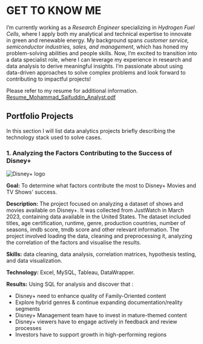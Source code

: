 
# GET TO KNOW ME
I’m currently working as a *Research Engineer* specializing in *Hydrogen Fuel Cells*, 
where I apply both my analytical and technical expertise to innovate in green and renewable energy. 
My background spans *customer service, semiconductor industries, sales, and management*, which has honed my problem-solving abilities and people skills. 
Now, I’m excited to transition into a data specialist role, where I can leverage my experience in research and data analysis to derive meaningful insights. 
I’m passionate about using data-driven approaches to solve complex problems and look forward to contributing to impactful projects!

Please refer to my resume for additional information. [Resume_Mohammad_Saifuddin_Analyst.pdf](https://github.com/user-attachments/files/17177032/Resume_Mohammad_Saifuddin_Analyst.pdf)

## Portfolio Projects
In this section I will list data analytics projects briefly describing the technology stack used to solve cases.

### 1. Analyzing the Factors Contributing to the Success of Disney+
![Disney+ logo](https://i.pcmag.com/imagery/reviews/06d8Po5VgMWjpiRU0RpZoul-18.fit_scale.size_1028x578.v1711637649.jpg)

**Goal:** To determine what factors contribute the most to Disney+ Movies and TV Shows' success.

**Description:** The project focused on analyzing a dataset of  shows and movies available on Disney+. It was collected from JustWatch in March 2023, containing data available in the United States.
The dataset included titles, age certification, runtime, genre, production countries, number of seasons, imdb score,  tmdb score
 and other relevant information. The project involved loading the data, cleaning and preprocessing it, analyzing the correlation of the factors and visualise the results.

**Skills:** data cleaning, data analysis, correlation matrices, hypothesis testing, and data visualization.

**Technology:** Excel, MySQL, Tableau, DataWrapper.

**Results:** Using SQL for analysis and discover that :
* Disney+ need to enhance quality of Family-Oriented content
* Explore hybrid genres & continue expanding documentation/reality segments
* Disney+ Management team have to invest in mature-themed content
* Disney+ viewers have to engage actively in feedback and review processes
* Investors have to support growth in high-performing regions


 










<!--
**Saifsan97/Saifsan97** is a ✨ _special_ ✨ repository because its `README.md` (this file) appears on your GitHub profile.

Here are some ideas to get you started:

- 🔭 I’m currently working on ...
- 🌱 I’m currently learning ...
- 👯 I’m looking to collaborate on ...
- 🤔 I’m looking for help with ...
- 💬 Ask me about ...
- 📫 How to reach me: ...
- 😄 Pronouns: ...
- ⚡ Fun fact: ...
-->
